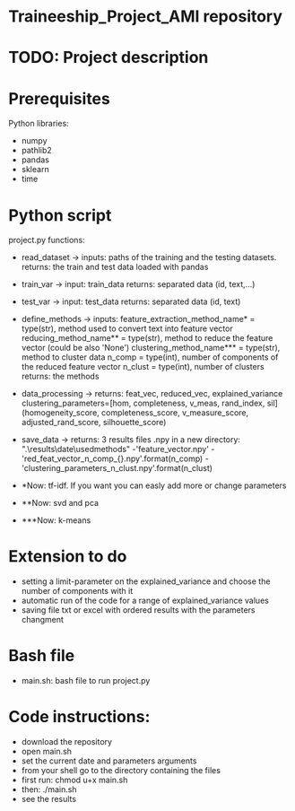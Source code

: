 # Traineeship_Project_AMI repository

# TODO: Project description

# Prerequisites
Python libraries:
* numpy
* pathlib2
* pandas
* sklearn
* time

# Python script
project.py functions:
* read_dataset -> inputs: paths of the training and the testing datasets. 
                 returns: the train and test data loaded with pandas 
* train_var -> input: train_data
              returns: separated data (id, text,...)
* test_var -> input: test_data
              returns: separated data (id, text) 
* define_methods -> inputs: feature_extraction_method_name* = type(str), method used to convert text into feature vector
                           reducing_method_name** = type(str), method to reduce the feature vector (could be also 'None')
                           clustering_method_name*** = type(str), method to cluster data
                           n_comp = type(int), number of components of the reduced feature vector
                           n_clust = type(int), number of clusters
                   returns: the methods
* data_processing -> returns: feat_vec, reduced_vec, explained_variance
                             clustering_parameters=[hom, completeness, v_meas, rand_index, sil]
                             (homogeneity_score, completeness_score, v_measure_score, adjusted_rand_score, silhouette_score)
* save_data -> returns: 3 results files .npy in a new directory: ".\results\date\usedmethods\"
                       -'feature_vector.npy'
                       -'red_feat_vector_n_comp_{}.npy'.format(n_comp)
                       -'clustering_parameters_n_clust.npy'.format(n_clust)

*  *Now: tf-idf. If you want you can easly add more or change parameters
*  **Now: svd and pca
*  ***Now: k-means

# Extension to do 
* setting a limit-parameter on the explained_variance and choose the number of components with it
* automatic run of the code for a range of explained_variance values
* saving file txt or excel with ordered results with the parameters changment

# Bash file
* main.sh: bash file to run project.py

# Code instructions:
* download the repository 
* open main.sh
* set the current date and parameters arguments
* from your shell go to the directory containing the files
* first run: chmod u+x main.sh
* then: ./main.sh
* see the results 
